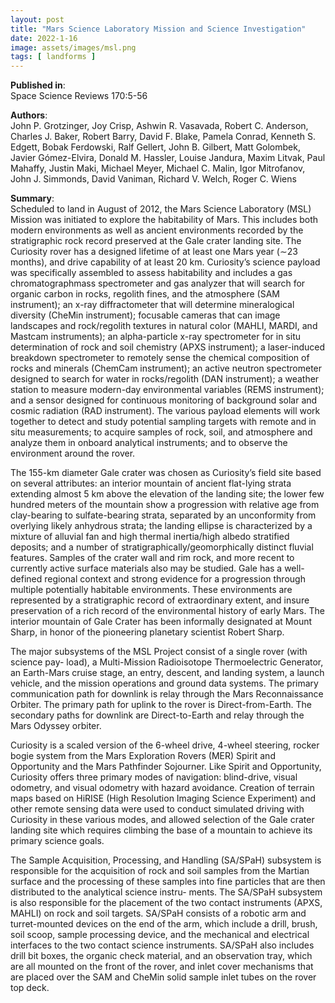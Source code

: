 ```yaml
---
layout: post
title: "Mars Science Laboratory Mission and Science Investigation"
date: 2022-1-16
image: assets/images/msl.png
tags: [ landforms ]
---
```


**Published in**:   
Space Science Reviews 170:5-56

**Authors**:   
John P. Grotzinger, Joy Crisp, Ashwin R. Vasavada, Robert C. Anderson, Charles J. Baker, Robert Barry, David F. Blake, Pamela Conrad, Kenneth S. Edgett, Bobak Ferdowski, Ralf Gellert, John B. Gilbert, Matt Golombek, Javier Gómez-Elvira, Donald M. Hassler, Louise Jandura, Maxim Litvak, Paul Mahaffy, Justin Maki, Michael Meyer, Michael C. Malin, Igor Mitrofanov, John J. Simmonds, David Vaniman, Richard V. Welch, Roger C. Wiens

**Summary**:   
Scheduled to land in August of 2012, the Mars Science Laboratory (MSL) Mission was initiated to explore the habitability of Mars. This includes both modern environments as well as ancient environments recorded by the stratigraphic rock record preserved at the Gale crater landing site. The Curiosity rover has a designed lifetime of at least one Mars year (∼23 months), and drive capability of at least 20 km. Curiosity’s science payload was specifically assembled to assess habitability and includes a gas chromatographmass spectrometer and gas analyzer that will search for organic carbon in rocks, regolith fines, and the atmosphere (SAM instrument); an x-ray diffractometer that will determine mineralogical diversity (CheMin instrument); focusable cameras that can image landscapes and rock/regolith textures in natural color (MAHLI, MARDI, and Mastcam instruments); an alpha-particle x-ray spectrometer for in situ determination of rock and soil chemistry (APXS instrument); a laser-induced breakdown spectrometer to remotely sense the chemical composition of rocks and minerals (ChemCam instrument); an active neutron spectrometer designed to search for water in rocks/regolith (DAN instrument); a weather station to measure modern-day environmental variables (REMS instrument); and a sensor designed for continuous monitoring of background solar and cosmic radiation (RAD instrument). The various payload elements will work together to detect and study potential sampling targets with remote and in situ measurements; to acquire samples of rock, soil, and atmosphere and analyze them in onboard analytical instruments; and to observe the environment around the rover.

The 155-km diameter Gale crater was chosen as Curiosity’s field site based on several attributes: an interior mountain of ancient flat-lying strata extending almost 5 km above the elevation of the landing site; the lower few hundred meters of the mountain show a progression with relative age from clay-bearing to sulfate-bearing strata, separated by an unconformity from overlying likely anhydrous strata; the landing ellipse is characterized by a mixture of alluvial fan and high thermal inertia/high albedo stratified deposits; and a number of stratigraphically/geomorphically distinct fluvial features. Samples of the crater wall and rim rock, and more recent to currently active surface materials also may be studied. Gale has a well-defined regional context and strong evidence for a progression through multiple potentially habitable environments. These environments are represented by a stratigraphic record of extraordinary extent, and insure preservation of a rich record of the environmental history of early Mars. The interior mountain of Gale Crater has been informally designated at Mount Sharp, in honor of the pioneering planetary scientist Robert Sharp.

The major subsystems of the MSL Project consist of a single rover (with science pay- load), a Multi-Mission Radioisotope Thermoelectric Generator, an Earth-Mars cruise stage, an entry, descent, and landing system, a launch vehicle, and the mission operations and ground data systems. The primary communication path for downlink is relay through the Mars Reconnaissance Orbiter. The primary path for uplink to the rover is Direct-from-Earth. The secondary paths for downlink are Direct-to-Earth and relay through the Mars Odyssey orbiter.

Curiosity is a scaled version of the 6-wheel drive, 4-wheel steering, rocker bogie system from the Mars Exploration Rovers (MER) Spirit and Opportunity and the Mars Pathfinder Sojourner. Like Spirit and Opportunity, Curiosity offers three primary modes of navigation: blind-drive, visual odometry, and visual odometry with hazard avoidance. Creation of terrain maps based on HiRISE (High Resolution Imaging Science Experiment) and other remote sensing data were used to conduct simulated driving with Curiosity in these various modes, and allowed selection of the Gale crater landing site which requires climbing the base of a mountain to achieve its primary science goals.

The Sample Acquisition, Processing, and Handling (SA/SPaH) subsystem is responsible for the acquisition of rock and soil samples from the Martian surface and the processing of these samples into fine particles that are then distributed to the analytical science instru- ments. The SA/SPaH subsystem is also responsible for the placement of the two contact instruments (APXS, MAHLI) on rock and soil targets. SA/SPaH consists of a robotic arm and turret-mounted devices on the end of the arm, which include a drill, brush, soil scoop, sample processing device, and the mechanical and electrical interfaces to the two contact science instruments. SA/SPaH also includes drill bit boxes, the organic check material, and an observation tray, which are all mounted on the front of the rover, and inlet cover mechanisms that are placed over the SAM and CheMin solid sample inlet tubes on the rover top deck.
